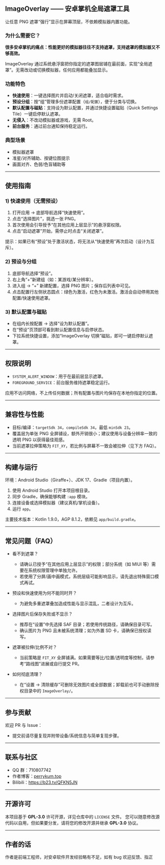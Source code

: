 ## ImageOverlay —— 安卓掌机全局遮罩工具

让任意 PNG 遮罩“强行”显示在屏幕顶层，不依赖模拟器内置功能。

### 为什么需要它？
**很多安卓掌机的痛点：性能更好的模拟器往往不支持遮罩，支持遮罩的模拟器又不够高效。**

ImageOverlay 通过系统悬浮窗把你指定的遮罩图层铺在最前面，实现“全局遮罩”。无需改动或切换模拟器，任何应用都能叠加显示。

### 功能特色
- **快速使用**：一键选择图片并启动/关闭遮罩，适合临时需求。
- **预设分组**：按“组”管理多份遮罩配置（`组/配置`），便于分类与切换。
- **默认配置与磁贴**：支持设为默认配置，并通过快捷设置磁贴（Quick Settings Tile）一键启停默认遮罩。
- **无侵入**：不改动模拟器或游戏，无需 Root。
- **前台服务**：通过前台通知保持稳定运行。

### 典型场景
- 模拟器遮罩
- 准星/对齐辅助、按键位图提示
- 画面对齐、色弱/色盲辅助等

---

## 使用指南

### 1) 快速使用（无需预设）
1. 打开应用 → 底部导航选择“快速使用”。
2. 点击“选择图片”，挑选一张 PNG。
3. 首次使用会引导授予“在其他应用上层显示”的悬浮窗权限。
4. 点击“启动遮罩”开始，需停止时点击“关闭遮罩”。

提示：如果已有“预设”处于激活状态，将无法从“快速使用”再次启动（设计为互斥）。

### 2) 预设与分组
1. 底部导航选择“预设”。
2. 右上角“+”新建组（如：某游戏/某分辨率）。
3. 进入组 → “+” 新建配置，选择 PNG 图片；保存后列表中可见。
4. 点击配置行左侧状态圆点：绿色为激活，红色为未激活。激活会自动停用其他配置/快速使用遮罩。

### 3) 默认配置与磁贴
- 在组内长按配置 → 选择“设为默认配置”。
- 在“预设”页顶部可看到默认配置信息与启停状态。
- 下拉系统快捷设置，添加“ImageOverlay 切换”磁贴，即可一键启停默认遮罩。

---

## 权限说明
- `SYSTEM_ALERT_WINDOW`：用于在最前层显示遮罩。
- `FOREGROUND_SERVICE`：前台服务维持遮罩稳定运行。

应用不访问网络，不上传任何数据；所有配置与图片均保存在本地你指定的位置。

---

## 兼容性与性能
- 目标/编译：`targetSdk 34`，`compileSdk 34`，最低 `minSdk 23`。
- 覆盖层为单张 PNG 全屏铺设，额外开销很小；建议使用与设备分辨率一致的透明 PNG 以获得最佳观感。
- 当前遮罩拉伸策略为 `FIT_XY`，若比例与屏幕不一致会被拉伸（见下方 FAQ）。

---

## 构建与运行
环境：Android Studio（Giraffe+）、JDK 17、Gradle（项目内置）。

1. 使用 Android Studio 打开本项目根目录。
2. 同步 Gradle，确保能够构建 `:app` 模块。
3. 连接设备或选择模拟器（建议真机/掌机设备）。
4. 运行 `app`。

主要技术版本：Kotlin 1.9.0，AGP 8.1.2，依赖见 `app/build.gradle`。

---

## 常见问题（FAQ）
- 看不到遮罩？
  - 请确认已授予“在其他应用上层显示”的权限；部分系统（如 MIUI 等）需要在系统权限管理中单独允许。
  - 若使用了分屏/画中画模式，系统层级可能影响显示，请先退出特殊窗口模式再试。

- 预设和快速使用为何不能同时开？
  - 为避免多重遮罩叠加造成性能与显示混乱，二者设计为互斥。

- 选择图片后保存失败或不显示？
  - 推荐在“设置”中先选择 SAF 目录；若使用传统路径，请确保目录可写。
  - 确认图片为 PNG 且未被系统清理；如为外置 SD 卡，请确保已授权读写。

- 遮罩被拉伸/比例不对？
  - 当前策略是 `FIT_XY` 全屏铺满。如果需要等比/位置/透明度等控制，请参考“路线图”进展或自行提交 PR。

- 如何彻底清理？
  - 在“设置 → 清除缓存”可删除无效图片或全部数据；卸载前也可手动删除授权目录中的 `ImageOverlay/`。

---

## 参与贡献
欢迎 PR 与 Issue：
- 提交前请尽量复现并附带设备/系统信息与简单复现步骤。

---

## 联系与社区
- QQ 群：710807742
- 作者博客：[perrykum.top](https://www.perrykum.top)
- Bilibili：<https://b23.tv/QFKN5JN>

---

## 开源许可
本项目基于 **GPL-3.0** 许可开源，详见仓库中的 `LICENSE` 文件。
您可以随意修改源代码以自用，但如果要分发，请将您的修改开源并继承 **GPL-3.0** 协议。

---

## 作者的话
作者是前端工程师，对安卓软件开发经验略有不足，如有 bug 欢迎反馈、指正


